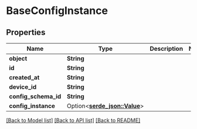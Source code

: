 # BaseConfigInstance

## Properties

Name | Type | Description | Notes
------------ | ------------- | ------------- | -------------
**object** | **String** |  | 
**id** | **String** |  | 
**created_at** | **String** |  | 
**device_id** | **String** |  | 
**config_schema_id** | **String** |  | 
**config_instance** | Option<[**serde_json::Value**](.md)> |  | 

[[Back to Model list]](../README.md#documentation-for-models) [[Back to API list]](../README.md#documentation-for-api-endpoints) [[Back to README]](../README.md)


